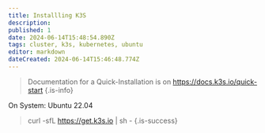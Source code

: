 ```yaml
---
title: Installling K3S
description: 
published: 1
date: 2024-06-14T15:48:54.890Z
tags: cluster, k3s, kubernetes, ubuntu
editor: markdown
dateCreated: 2024-06-14T15:46:48.774Z
---
```


> Documentation for a Quick-Installation is on https://docs.k3s.io/quick-start
{.is-info}

On System: Ubuntu 22.04

> curl -sfL https://get.k3s.io | sh -
{.is-success}

